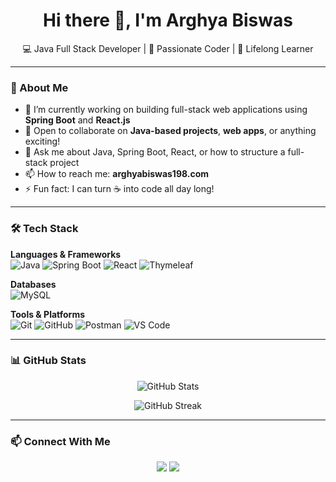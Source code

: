 <h1 align="center">Hi there 👋, I'm Arghya Biswas</h1>

<p align="center">
  💻 Java Full Stack Developer | 🚀 Passionate Coder | 🌱 Lifelong Learner  
</p>

---

### 🚀 About Me

- 🔭 I’m currently working on building full-stack web applications using **Spring Boot** and **React.js**
- 👯 Open to collaborate on **Java-based projects**, **web apps**, or anything exciting!
- 💬 Ask me about Java, Spring Boot, React, or how to structure a full-stack project
- 📫 How to reach me: **arghyabiswas198.com**
- ⚡ Fun fact: I can turn ☕ into code all day long!

---

### 🛠️ Tech Stack

**Languages & Frameworks**  
![Java](https://img.shields.io/badge/Java-ED8B00?style=for-the-badge&logo=openjdk&logoColor=white)
![Spring Boot](https://img.shields.io/badge/Spring%20Boot-6DB33F?style=for-the-badge&logo=spring-boot&logoColor=white)
![React](https://img.shields.io/badge/React-20232A?style=for-the-badge&logo=react&logoColor=61DAFB)
![Thymeleaf](https://img.shields.io/badge/Thymeleaf-005F0F?style=for-the-badge&logo=thymeleaf&logoColor=white)

**Databases**  
![MySQL](https://img.shields.io/badge/MySQL-00000F?style=for-the-badge&logo=mysql&logoColor=white)

**Tools & Platforms**  
![Git](https://img.shields.io/badge/Git-F05032?style=for-the-badge&logo=git&logoColor=white)
![GitHub](https://img.shields.io/badge/GitHub-181717?style=for-the-badge&logo=github&logoColor=white)
![Postman](https://img.shields.io/badge/Postman-FF6C37?style=for-the-badge&logo=postman&logoColor=white)
![VS Code](https://img.shields.io/badge/VS%20Code-007ACC?style=for-the-badge&logo=visual-studio-code&logoColor=white)

---

### 📊 GitHub Stats

<p align="center">
  <img src="https://github-readme-stats.vercel.app/api?username=Biswas77&show_icons=true&theme=radical" alt="GitHub Stats" />
</p>

<p align="center">
  <img src="https://github-readme-streak-stats.herokuapp.com/?user=Biswas77&theme=radical" alt="GitHub Streak" />
</p>

---

### 📫 Connect With Me

<p align="center">
  <a href="https://www.linkedin.com/in/arghya-biswas-498a941b1/" target="_blank"><img src="https://img.shields.io/badge/LinkedIn-blue?style=for-the-badge&logo=linkedin&logoColor=white"/></a>
  <a href="arghyabiswas198.com"><img src="https://img.shields.io/badge/Gmail-D14836?style=for-the-badge&logo=gmail&logoColor=white"/></a>
</p>
